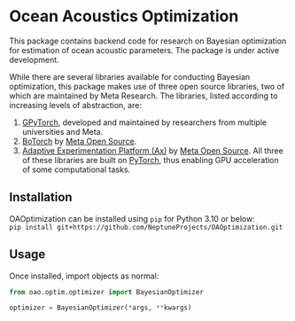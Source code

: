 # Ocean Acoustics Optimization

This package contains backend code for research on Bayesian optimization for estimation of ocean acoustic parameters.
The package is under active development.

While there are several libraries available for conducting Bayesian optimization, this package makes use of three open source libraries, two of which are maintained by Meta Research.
The libraries, listed according to increasing levels of abstraction, are:
1. [GPyTorch](https://gpytorch.ai), developed and maintained by researchers from multiple universities and Meta.
2. [BoTorch](https://botorch.org) by [Meta Open Source](https://code.facebook.com/projects/).
3. [Adaptive Experimentation Platform (Ax)](https://ax.dev) by [Meta Open Source](https://code.facebook.com/projects/).
All three of these libraries are built on [PyTorch](https://pytorch.org), thus enabling GPU acceleration of some computational tasks.

## Installation

OAOptimization can be installed using `pip` for Python 3.10 or below:  
`pip install git+https://github.com/NeptuneProjects/OAOptimization.git`

## Usage

Once installed, import objects as normal:
```python
from oao.optim.optimizer import BayesianOptimizer

optimizer = BayesianOptimizer(*args, **kwargs)
```
